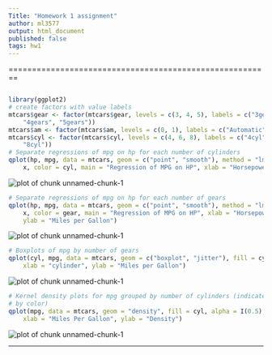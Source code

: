 ```yaml
---
Title: "Homework 1 assignment"
author: ml3577
output: html_document
published: false
tags: hw1
---
```

========================================================

```r

library(ggplot2)
# create factors with value labels
mtcars$gear <- factor(mtcars$gear, levels = c(3, 4, 5), labels = c("3gears", 
    "4gears", "5gears"))
mtcars$am <- factor(mtcars$am, levels = c(0, 1), labels = c("Automatic", "Manual"))
mtcars$cyl <- factor(mtcars$cyl, levels = c(4, 6, 8), labels = c("4cyl", "6cyl", 
    "8cyl"))
# Separate regressions of mpg on hp for each number of cylinders
qplot(hp, mpg, data = mtcars, geom = c("point", "smooth"), method = "lm", formula = y ~ 
    x, color = cyl, main = "Regression of MPG on HP", xlab = "Horsepower", ylab = "Miles per Gallon")
```

![plot of chunk unnamed-chunk-1](figure/unnamed-chunk-11.png) 

```r
# Separate regressions of mpg on hp for each number of gears
qplot(hp, mpg, data = mtcars, geom = c("point", "smooth"), method = "lm", formula = y ~ 
    x, color = gear, main = "Regression of MPG on HP", xlab = "Horsepower", 
    ylab = "Miles per Gallon")
```

![plot of chunk unnamed-chunk-1](figure/unnamed-chunk-12.png) 

```r
# Boxplots of mpg by number of gears
qplot(cyl, mpg, data = mtcars, geom = c("boxplot", "jitter"), fill = cyl, main = "Mileage by cylinder Number", 
    xlab = "cylinder", ylab = "Miles per Gallon")
```

![plot of chunk unnamed-chunk-1](figure/unnamed-chunk-13.png) 

```r
# Kernel density plots for mpg grouped by number of cylinders (indicated
# by color)
qplot(mpg, data = mtcars, geom = "density", fill = cyl, alpha = I(0.5), main = "Distribution of Gas Milage", 
    xlab = "Miles Per Gallon", ylab = "Density")
```

![plot of chunk unnamed-chunk-1](figure/unnamed-chunk-14.png) 

---
